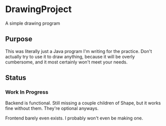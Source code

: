 # DrawingProject
A simple drawing program

## Purpose
This was literally just a Java program I'm writing for the practice. Don't actually try to use it to draw anything, because it will be overly cumbersome, and it most certainly won't meet your needs.

## Status
### Work In Progress
Backend is functional. Still missing a couple children of Shape, but it works fine without them. They're optional anyways.

Frontend barely even exists. I probably won't even be making one.